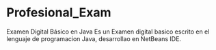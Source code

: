 # Profesional_Exam
Examen Digital Básico en Java
Es un Examen digital basico escrito en el lenguaje de programacion Java, desarrollao en NetBeans IDE.
